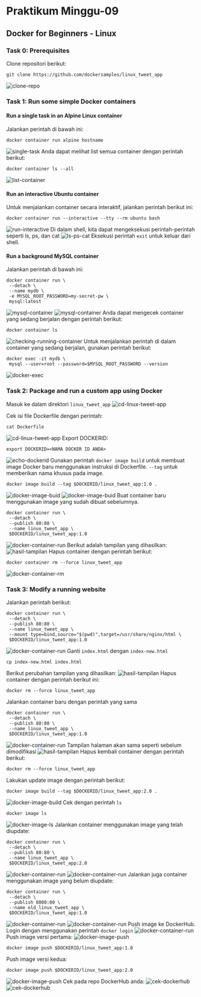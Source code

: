 # Praktikum Minggu-09
## Docker for Beginners - Linux
### Task 0: Prerequisites
Clone repositori berikut:
```
git clone https://github.com/dockersamples/linux_tweet_app
```
![clone-repo](gambar-01.png)
### Task 1: Run some simple Docker containers
#### Run a single task in an Alpine Linux container
Jalankan perintah di bawah ini:
```
docker container run alpine hostname
```
![single-task](gambar-02.png)
Anda dapat melihat list semua container dengan perintah berikut:
```
docker container ls --all
```
![list-container](gambar-03.png)
#### Run an interactive Ubuntu container
Untuk menjalankan container secara interaktif, jalankan perintah berikut ini:
```
docker container run --interactive --tty --rm ubuntu bash
``` 
![run-interactive](gambar-04.png)
Di dalam shell, kita dapat mengeksekusi perintah-perintah seperti ls, ps, dan cat
![ls-ps-cat](gambar-05.png)
Eksekusi perintah `exit` untuk keluar dari shell.
#### Run a background MySQL container
Jalankan perintah di bawah ini:
```
docker container run \
 --detach \
 --name mydb \
 -e MYSQL_ROOT_PASSWORD=my-secret-pw \
 mysql:latest
```
![mysql-container](gambar-06.png)
![mysql-container](gambar-07.png)
Anda dapat mengecek container yang sedang berjalan dengan perintah berikut:
```
docker container ls
```
![checking-running-container](gambar-08.png)
Untuk menjalankan perintah di dalam container yang sedang berjalan, gunakan perintah berikut:
```
docker exec -it mydb \
 mysql --user=root --password=$MYSQL_ROOT_PASSWORD --version
```
![docker-exec](gambar-09.png)
### Task 2: Package and run a custom app using Docker
Masuk ke dalam direktori `linux_tweet_app`
![cd-linux-tweet-app](gambar-10.png)

Cek isi file Dockerfile dengan perintah:
```
cat Dockerfile
```
![cd-linux-tweet-app](gambar-11.png)
Export DOCKERID:
```
export DOCKERID=<NAMA DOCKER ID ANDA>
```
![echo-dockerid](gambar-12.png)
Gunakan perintah `docker image build` untuk membuat image Docker baru menggunakan instruksi di Dockerfile. `--tag` untuk memberikan nama khusus pada image.
```
docker image build --tag $DOCKERID/linux_tweet_app:1.0 .
```
![docker-image-buid](gambar-13.png)
![docker-image-buid](gambar-14.png)
Buat container baru menggunakan image yang sudah dibuat sebelumnya.
```
docker container run \
 --detach \
 --publish 80:80 \
 --name linux_tweet_app \
 $DOCKERID/linux_tweet_app:1.0
```
![docker-container-run](gambar-15.png)
Berikut adalah tampilan yang dihasilkan:
![hasil-tampilan](gambar-16.png)
Hapus container dengan perintah berikut:
```
docker container rm --force linux_tweet_app
```
![docker-container-rm](gambar-17.png)
### Task 3: Modify a running website
Jalankan perintah berikut:
```
docker container run \
 --detach \
 --publish 80:80 \
 --name linux_tweet_app \
 --mount type=bind,source="$(pwd)",target=/usr/share/nginx/html \
 $DOCKERID/linux_tweet_app:1.0
```
![docker-container-run](gambar-18.png)
Ganti `index.html` dengan `index-new.html`
```
cp index-new.html index.html
```
Berikut perubahan tampilan yang dihasilkan:
![hasil-tampilan](gambar-19.png)
Hapus container dengan perintah berikut ini:
```
docker rm --force linux_tweet_app
```
Jalankan container baru dengan perintah yang sama
```
docker container run \
 --detach \
 --publish 80:80 \
 --name linux_tweet_app \
 $DOCKERID/linux_tweet_app:1.0
```
![docker-container-run](gambar-20.png)
Tampilan halaman akan sama seperti sebelum dimodifikasi
![hasil-tampilan](gambar-21.png)
Hapus kembali container dengan perintah berikut:
```
docker rm --force linux_tweet_app
```
Lakukan update image dengan perintah berikut:
```
docker image build --tag $DOCKERID/linux_tweet_app:2.0 .
```
![docker-image-build](gambar-22.png)
Cek dengan perintah `ls`
```
docker image ls
```
![docker-image-ls](gambar-23.png)
Jalankan container menggunakan image yang telah diupdate:
```
docker container run \
 --detach \
 --publish 80:80 \
 --name linux_tweet_app \
 $DOCKERID/linux_tweet_app:2.0
```
![docker-container-run](gambar-24.png)
![docker-container-run](gambar-25.png)
Jalankan juga container menggunakan image yang belum diupdate:
```
docker container run \
 --detach \
 --publish 8080:80 \
 --name old_linux_tweet_app \
 $DOCKERID/linux_tweet_app:1.0
```
![docker-container-run](gambar-26.png)
![docker-container-run](gambar-27.png)
Push image ke DockerHub. Login dengan menggunakan perintah `docker login`
![docker-container-run](gambar-28.png)
Push image versi pertama:
![docker-image-push](gambar-29.png)
```
docker image push $DOCKERID/linux_tweet_app:1.0
```
Push image versi kedua:
```
docker image push $DOCKERID/linux_tweet_app:2.0
```
![docker-image-push](gambar-30.png)
Cek pada repo DockerHub anda:
![cek-dockerhub](gambar-31.png)
![cek-dockerhub](gambar-32.png)